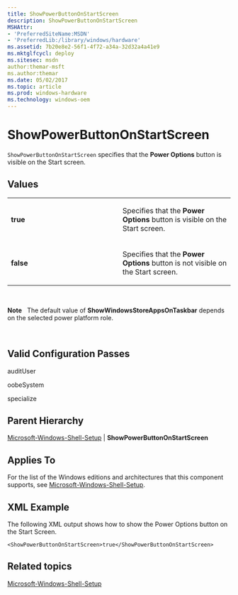 ```yaml
---
title: ShowPowerButtonOnStartScreen
description: ShowPowerButtonOnStartScreen
MSHAttr:
- 'PreferredSiteName:MSDN'
- 'PreferredLib:/library/windows/hardware'
ms.assetid: 7b20e8e2-56f1-4f72-a34a-32d32a4a41e9
ms.mktglfcycl: deploy
ms.sitesec: msdn
author:themar-msft
ms.author:themar
ms.date: 05/02/2017
ms.topic: article
ms.prod: windows-hardware
ms.technology: windows-oem
---
```


# ShowPowerButtonOnStartScreen


`ShowPowerButtonOnStartScreen` specifies that the **Power Options** button is visible on the Start screen.

## Values


<table>
<colgroup>
<col width="50%" />
<col width="50%" />
</colgroup>
<tbody>
<tr class="odd">
<td><p><strong>true</strong></p></td>
<td><p>Specifies that the <strong>Power Options</strong> button is visible on the Start screen.</p></td>
</tr>
<tr class="even">
<td><p><strong>false</strong></p></td>
<td><p>Specifies that the <strong>Power Options</strong> button is not visible on the Start screen.</p></td>
</tr>
</tbody>
</table>

 

**Note**  
The default value of **ShowWindowsStoreAppsOnTaskbar** depends on the selected power platform role.

 

## Valid Configuration Passes


auditUser

oobeSystem

specialize

## Parent Hierarchy


[Microsoft-Windows-Shell-Setup](microsoft-windows-shell-setup.md) | **ShowPowerButtonOnStartScreen**

## Applies To


For the list of the Windows editions and architectures that this component supports, see [Microsoft-Windows-Shell-Setup](microsoft-windows-shell-setup.md).

## XML Example


The following XML output shows how to show the Power Options button on the Start Screen.

```
<ShowPowerButtonOnStartScreen>true</ShowPowerButtonOnStartScreen>
```

## Related topics


[Microsoft-Windows-Shell-Setup](microsoft-windows-shell-setup.md)

 

 







